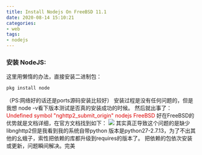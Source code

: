 ```yaml
---
title: Install Nodejs On FreeBSD 11.1
date: 2020-08-14 15:10:21
categories: 
- web
tags:
- nodejs
---
```


### 安装  NodeJS:
这里用懒惰的办法，直接安装二进制包：
``` bash
pkg install node
```
（PS:网络好的话还是ports源码安装比较好）
安装过程是没有任何问题的，但是我想 node -v看下版本测试是否真的安装成功的时候。
然后就出事了：
<font color=#dd0000>Undefined symbol "nghttp2_submit_origin" nodejs FreeBSD</font>
好在FreeBSD的优势就是文档详细，在官方文档找到如下：
<img src="/myblogs.github.io/2020/08/14/Install_Nodejs_On_FreeBSD11/freebsd_node.jpg">
其实真正导致这个问题的是缺少 libnghttp2但是我看到我的系统自带python 版本是python27-2.7.13，为了不出其他的幺蛾子，索性把依赖的库都升级到requires的版本了。
把依赖的包依次安装或更新，问题瞬间解决。完美
